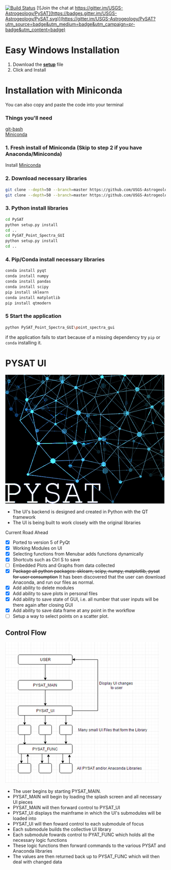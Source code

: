 [![Build Status](https://travis-ci.org/USGS-Astrogeology/PySAT_Point_Spectra_GUI.svg?branch=master)](https://travis-ci.org/USGS-Astrogeology/PySAT_Point_Spectra_GUI) [![Join the chat at https://gitter.im/USGS-Astrogeology/PySAT](https://badges.gitter.im/USGS-Astrogeology/PySAT.svg)](https://gitter.im/USGS-Astrogeology/PySAT?utm_source=badge&utm_medium=badge&utm_campaign=pr-badge&utm_content=badge)

# Easy Windows Installation

1. Download the [**setup**](https://drive.google.com/file/d/0B51OpD0tMItxc0NqTG84UlVZaGs/view?usp=sharing) file
2. Click and Install

# Installation with Miniconda

You can also copy and paste the code into your terminal

### Things you'll need

<a href="https://git-scm.com/downloads">git-bash </a><br>
<a href="https://conda.io/miniconda.html">Miniconda</a>

### 1. Fresh install of Miniconda (Skip to step 2 if you have Anaconda/Miniconda)

Install <a href="https://conda.io/miniconda.html">Miniconda</a>

### 2. Download necessary libraries

```bash
git clone --depth=50 --branch=master https://github.com/USGS-Astrogeology/PySAT_Point_Spectra_GUI.git
git clone --depth=50 --branch=master https://github.com/USGS-Astrogeology/PySAT.git
```

### 3. Python install libraries

```bash
cd PySAT
python setup.py install
cd ..
cd PySAT_Point_Spectra_GUI
python setup.py install
cd ..
```

### 4. Pip/Conda install necessary libraries

```bash
conda install pyqt
conda install numpy
conda install pandas
conda install scipy
pip install sklearn
conda install matplotlib
pip install qtmodern
```

### 5 Start the application

```bash
python PySAT_Point_Spectra_GUI\point_spectra_gui
```

if the application fails to start because of a missing dependency try `pip` or `conda` installing it.


# PYSAT UI
![PYSAT splash](./images/splash.png)  

- The UI's backend is designed and created in Python with the QT framework
- The UI is being built to work closely with the original libraries

Current Road Ahead
- [x] Ported to version 5 of PyQt
- [x] Working Modules on UI
- [x] Selecting functions from Menubar adds functions dynamically
- [x] Shortcuts such as Ctrl S to save
- [ ] Embedded Plots and Graphs from data collected
- [x] ~~Package all python packages: sklearn, scipy, numpy, matplotlib, pysat for user consumption~~ It has been discovered that the user can download Anaconda, and run our files as normal.
- [x] Add ability to delete modules
- [x] Add ability to save plots in personal files
- [x] Add ability to save state of GUI, i.e. all number that user inputs will be there again after closing GUI
- [x] Add ability to save data frame at any point in the workflow 
- [ ] Setup a way to select points on a scatter plot.

## Control Flow

![FlowChart](./images/Flowchart.png)

- The user begins by starting PYSAT_MAIN.
- PYSAT_MAIN will begin by loading the splash screen and all necessary UI pieces
- PYSAT_MAIN will then forward control to PYSAT_UI
- PYSAT_UI displays the mainframe in which the UI's submodules will be loaded into
- PYSAT_UI will then foward control to each submodule of focus
- Each submodule builds the collective UI library
- Each submodule fowards control to PYAT_FUNC which holds all the necessary logic functions
- These logic functions then forward commands to the various PYSAT and Anaconda libraries
- The values are then returned back up to PYSAT_FUNC which will then deal with changed data
